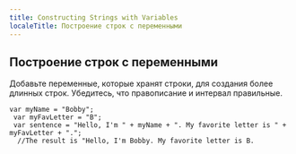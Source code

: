```yaml
---
title: Constructing Strings with Variables
localeTitle: Построение строк с переменными
---
```

## Построение строк с переменными

Добавьте переменные, которые хранят строки, для создания более длинных строк. Убедитесь, что правописание и интервал правильные.
```
var myName = "Bobby"; 
 var myFavLetter = "B"; 
 var sentence = "Hello, I'm " + myName + ". My favorite letter is " + myFavLetter + "."; 
  //The result is "Hello, I'm Bobby. My favorite letter is B. 

```